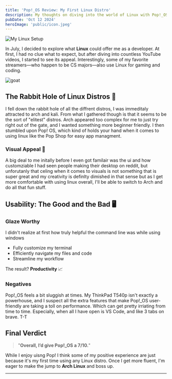 ```yaml
---
title: 'Pop!_OS Review: My First Linux Distro'
description: My thoughts on diving into the world of Linux with Pop!_OS, a beginner-friendly distro.
pubDate: 'Oct 12 2024'
heroImage: 'public/icon.jpeg'
---
```

![My Linux Setup](/neofetch.jpeg
)


In July, I decided to explore what **Linux** could offer me as a developer. At first, I had no clue what to expect, but after diving into countless YouTube videos, I started to see its appeal. Interestingly, some of my favorite streamers—who happen to be CS majors—also use Linux for gaming and coding.

![goat](https://d7hftxdivxxvm.cloudfront.net/?quality=80&resize_to=width&src=https%3A%2F%2Fartsy-media-uploads.s3.amazonaws.com%2F2RNK1P0BYVrSCZEy_Sd1Ew%252F3417757448_4a6bdf36ce_o.jpg&width=910)

## The Rabbit Hole of Linux Distros 🐇

I fell down the rabbit hole of all the diffrent distros, I was immeditaly attracted to arch and kali. From what I gathered though is that it seems to be the sort of "elitest" distros. Arch appeared too complex for me to just try right out of the gate, and I wanted something more beginner friendly. I then stumbled upon Pop! OS, which kind of holds your hand when it comes to using linux like the Pop Shop for easy app managment.  


### Visual Appeal 🎨


A big deal to me initally before I even got familair was the ui and how customziable I had seen people making their desktop on reddit, but unforutanly that celing when it comes to visuals is not something that is super great and my creativity is definlty dimished in that sense but as I get more comfortable with using linux overall, I'll be able to switch to Arch and do all that fun stuff. 


## Usability: The Good and the Bad 🖥️

### Glaze Worthy 

 I didn't realize at first how truly helpful the command line was while using windows

- Fully customize my terminal
- Efficiently navigate my files and code
- Streamline my workflow

The result? **Productivity** 📈

### Negatives

Pop!_OS feels a bit sluggish at times. My ThinkPad T540p isn't exactly a powerhouse, and I suspect all the extra features that make Pop!_OS user-friendly are taking a toll on performance. Which can get pretty irriating from time to time. Especially, when all I have open is VS Code, and like 3 tabs on brave. T-T

## Final Verdict

> "**Overall, I’d give Pop!_OS a 7/10.**"

While I enjoy uisng Pop! I think some of my positive experience are just because it's my first time using any Linux distro. Once I get more fluent, I'm eager to make the jump to **Arch Linux** and boss up. 

---

